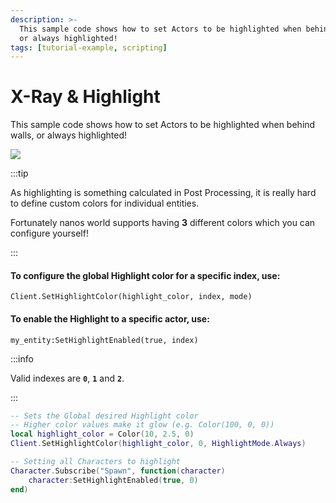 ```yaml
---
description: >-
  This sample code shows how to set Actors to be highlighted when behind walls,
  or always highlighted!
tags: [tutorial-example, scripting]
---
```


# X-Ray & Highlight

This sample code shows how to set Actors to be highlighted when behind walls, or always highlighted!

![](/img/docs/tutorials/xray.jpg)

:::tip

As highlighting is something calculated in Post Processing, it is really hard to define custom colors for individual entities.

Fortunately nanos world supports having **3** different colors which you can configure yourself!

:::

#### To configure the global Highlight color for a specific index, use:

`Client.SetHighlightColor(highlight_color, index, mode)`

#### To enable the Highlight to a specific actor, use:

`my_entity:SetHighlightEnabled(true, index)`

:::info

Valid indexes are **`0`**, **`1`** and **`2`**.

:::


```lua title="Client/Index.lua"
-- Sets the Global desired Highlight color
-- Higher color values make it glow (e.g. Color(100, 0, 0))
local highlight_color = Color(10, 2.5, 0)
Client.SetHighlightColor(highlight_color, 0, HighlightMode.Always)

-- Setting all Characters to highlight
Character.Subscribe("Spawn", function(character)
    character:SetHighlightEnabled(true, 0)
end)
```


